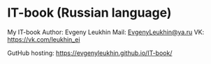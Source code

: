 # IT-book (Russian language)
My IT-book 
Author: Evgeny Leukhin
Mail: EvgenyLeukhin@ya.ru
VK: https://vk.com/leukhin_ei

GutHub hosting:
https://evgenyleukhin.github.io/IT-book/
